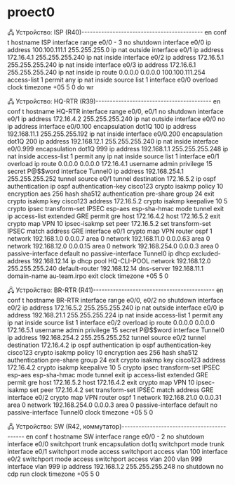 # proect0
🖧 Устройство: ISP (R40)-------------------------------------------
en
conf t
hostname ISP
interface range e0/0 - 3
no shutdown
interface e0/0
ip address 100.100.111.1 255.255.255.0
ip nat outside
interface e0/1
ip address 172.16.4.1 255.255.255.240
ip nat inside
interface e0/2
ip address 172.16.5.1 255.255.255.240
ip nat inside
interface e0/3
ip address 172.16.6.1 255.255.255.240
ip nat inside
ip route 0.0.0.0 0.0.0.0 100.100.111.254
access-list 1 permit any
ip nat inside source list 1 interface e0/0 overload
clock timezone +05 5 0
do wr

🖧 Устройство: HQ-RTR (R39)-----------------------------------------
en
conf t
hostname HQ-RTR
interface range e0/0, e0/1
no shutdown
interface e0/1
ip address 172.16.4.2 255.255.255.240
ip nat outside
interface e0/0
no ip address
interface e0/0.100
encapsulation dot1Q 100
ip address 192.168.11.1 255.255.255.192
ip nat inside
interface e0/0.200
encapsulation dot1Q 200
ip address 192.168.12.1 255.255.255.240
ip nat inside
interface e0/0.999
encapsulation dot1Q 999
ip address 192.168.1.1 255.255.255.248
ip nat inside
access-list 1 permit any
ip nat inside source list 1 interface e0/1 overload
ip route 0.0.0.0 0.0.0.0 172.16.4.1
username admin privilege 15 secret P@$$word
interface Tunnel0
ip address 192.168.254.1 255.255.255.252
tunnel source e0/1
tunnel destination 172.16.5.2
ip ospf authentication
ip ospf authentication-key cisco123
crypto isakmp policy 10
encryption aes 256
hash sha512
authentication pre-share
group 24
exit
crypto isakmp key cisco123 address 172.16.5.2
crypto isakmp keepalive 10 5
crypto ipsec transform-set IPSEC esp-aes esp-sha-hmac
mode tunnel
exit
ip access-list extended GRE
permit gre host 172.16.4.2 host 172.16.5.2
exit
crypto map VPN 10 ipsec-isakmp
set peer 172.16.5.2
set transform-set IPSEC
match address GRE
interface e0/1
crypto map VPN
router ospf 1
network 192.168.1.0 0.0.0.7 area 0
network 192.168.11.0 0.0.0.63 area 0
network 192.168.12.0 0.0.0.15 area 0
network 192.168.254.0 0.0.0.3 area 0
passive-interface default
no passive-interface Tunnel0
ip dhcp excluded-address 192.168.12.14
ip dhcp pool HQ-CLI-POOL
network 192.168.12.0 255.255.255.240
default-router 192.168.12.14
dns-server 192.168.11.1
domain-name au-team.irpo
exit
clock timezone +05 5 0

🖧 Устройство: BR-RTR (R41)-------------------------------------------
en
conf t
hostname BR-RTR
interface range e0/0, e0/2
no shutdown
interface e0/2
ip address 172.16.5.2 255.255.255.240
ip nat outside
interface e0/0
ip address 192.168.21.1 255.255.255.224
ip nat inside
access-list 1 permit any
ip nat inside source list 1 interface e0/2 overload
ip route 0.0.0.0 0.0.0.0 172.16.5.1
username admin privilege 15 secret P@$$word
interface Tunnel0
ip address 192.168.254.2 255.255.255.252
tunnel source e0/2
tunnel destination 172.16.4.2
ip ospf authentication
ip ospf authentication-key cisco123
crypto isakmp policy 10
encryption aes 256
hash sha512
authentication pre-share
group 24
exit
crypto isakmp key cisco123 address 172.16.4.2
crypto isakmp keepalive 10 5
crypto ipsec transform-set IPSEC esp-aes esp-sha-hmac
mode tunnel
exit
ip access-list extended GRE
permit gre host 172.16.5.2 host 172.16.4.2
exit
crypto map VPN 10 ipsec-isakmp
set peer 172.16.4.2
set transform-set IPSEC
match address GRE
interface e0/2
crypto map VPN
router ospf 1
network 192.168.21.0 0.0.0.31 area 0
network 192.168.254.0 0.0.0.3 area 0
passive-interface default
no passive-interface Tunnel0
clock timezone +05 5 0

🖧 Устройство: SW (R42, коммутатор)-------------------------------------------
en
conf t
hostname SW
interface range e0/0 - 2
no shutdown
interface e0/0
switchport trunk encapsulation dot1q
switchport mode trunk
interface e0/1
switchport mode access
switchport access vlan 100
interface e0/2
switchport mode access
switchport access vlan 200
vlan 999
interface vlan 999
ip address 192.168.1.2 255.255.255.248
no shutdown
no cdp run
clock timezone +05 5 0
